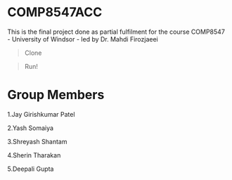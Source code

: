 ﻿# COMP8547ACC

This is the final project done as partial fulfilment for the course COMP8547 - University of Windsor - led by Dr. Mahdi Firozjaeei

> Clone

> Run!

# Group Members

1.Jay Girishkumar Patel

2.Yash Somaiya

3.Shreyash Shantam

4.Sherin Tharakan

5.Deepali Gupta
